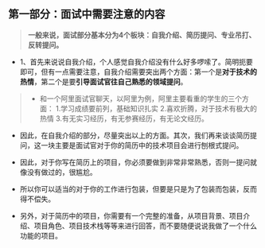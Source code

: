 ## 第一部分：面试中需要注意的内容

>  **⼀般来说，面试部分基本分为4个板块：自我介绍、简历提问、专业吊打、反转提问。**

- 1、首先来说说自我介绍，个人感觉自我介绍没有什么好多啰嗦了。简明扼要即可，但有⼀点需要注意，自我介绍需要突出两个方面：第⼀个是**对于技术的热情**，第⼆个是要**引导⾯试官往自己熟悉的领域提问**。

> - 和⼀个阿里面试官聊天，以阿里为例，阿里主要看重的学生的三个⽅⾯：
>   1.学习成绩要前列，基础知识扎实
>   2.喜欢折腾，对于技术有极大的热情
>   3.有无实习经历，有无参赛经历，有无论文经历。

- 因此，在自我介绍的部分，尽量突出以上的方面。其次，我们再来谈谈简历提问，这⼀块主要是⾯试官对于你的简历中的技术项目会进行刨根式提问。

- 因此，对于你写在简历上的项目，你必须要做到非常非常熟悉，否则⼀提问就像没有做过的，很尴尬。

- 所以你可以适当的对于你的工作进行包装，但要是只是为了包装而包装，反而得不偿失。
- 另外，对于简历中的项目，你需要有⼀个完整的准备，从项目背景、项目介绍、项目角色、项目技术栈等等来进行回答，而不要随便说说我做了⼀个什么功能的项目。